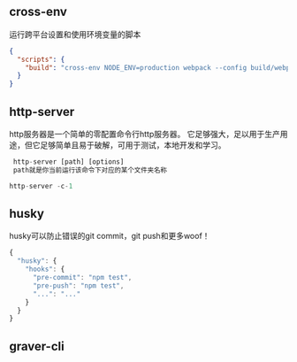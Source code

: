 ## cross-env

运行跨平台设置和使用环境变量的脚本

```json
{
  "scripts": {
    "build": "cross-env NODE_ENV=production webpack --config build/webpack.config.js"
  }
}
```

## http-server

http服务器是一个简单的零配置命令行http服务器。 它足够强大，足以用于生产用途，但它足够简单且易于破解，可用于测试，本地开发和学习。

```javascript
 http-server [path] [options]
 path就是你当前运行该命令下对应的某个文件夹名称
```

```js
http-server -c-1
```

## husky

husky可以防止错误的git commit，git push和更多woof！

```js
{
  "husky": {
    "hooks": {
      "pre-commit": "npm test",
      "pre-push": "npm test",
      "...": "..."
    }
  }
}
```

## graver-cli

